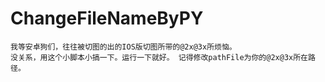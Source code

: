 # ChangeFileNameByPY


    我等安卓狗们，往往被切图的出的IOS版切图所带的@2x@3x所烦恼。
    没关系，用这个小脚本小搞一下。运行一下就好。 记得修改pathFile为你的@2x@3x所在路径。 
